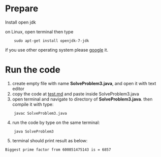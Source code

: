 # Prepare
Install open jdk

on Linux, open terminal then type
```
    sudo apt-get install openjdk-7-jdk
```
if you use other operating system please [google](https://google.com) it.

# Run the code
1. create empty file with name **SolveProblem3.java**, and open it with text editor
2. copy the code at [test.md](./test.md) and paste inside SolveProblem3.java
3. open terminal and navigate to directory of **SolveProblem3.java**. then compile it with type:
```
    javac SolveProblem3.java
```
4. run the code by type on the same terminal:
```
    java SolveProblem3
```
5. terminal should print result as below:
```
Biggest prime factor from 600851475143 is = 6857

```
